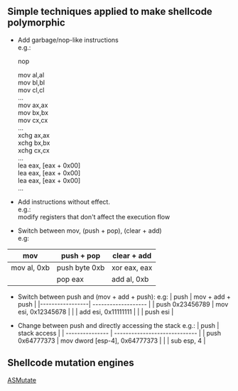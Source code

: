 Simple techniques applied to make shellcode polymorphic
-------------------------------------------------------

* Add garbage/nop-like instructions  
e.g.:

    nop
    
    mov al,al  
    mov bl,bl  
    mov cl,cl  
    ...  
    mov ax,ax  
    mov bx,bx  
    mov cx,cx  
    ...  
    xchg ax,ax  
    xchg bx,bx  
    xchg cx,cx  
    ...  
    lea eax, [eax + 0x00]  
    lea eax, [eax + 0x00]  
    lea eax, [eax + 0x00]  
    ...  

* Add instructions without effect.  
e.g.:  
modify registers that don't affect the execution flow

* Switch between mov, (push + pop), (clear + add)  
e.g:  

| mov          |  push + pop   | clear + add  | 
| ------------ | ------------- |------------- |
| mov al, 0xb  | push byte 0xb | xor eax, eax | 
|              | pop eax       | add al, 0xb  |

    

* Switch between push and (mov + add + push):
e.g:
|       push      |   mov + add + push  |
|-----------------| ------------------- |
| push 0x23456789 | mov esi, 0x12345678 |
|                 | add esi, 0x11111111 |
|                 | push esi            |


* Change between push and directly accessing the stack
e.g.:
|       push      |         stack access          |
| --------------- | ----------------------------- |
| push 0x64777373 | mov dword [esp-4], 0x64777373 |
|                 |          sub esp, 4           | 


Shellcode mutation engines
--------------------------

[ASMutate][1]


  [1]: http://www.ktwo.ca/readme.html
